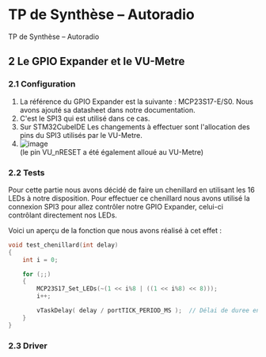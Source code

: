 # TP de Synthèse – Autoradio
TP de Synthèse – Autoradio


## 2 Le GPIO Expander et le VU-Metre

### 2.1 Configuration

1. La référence du GPIO Expander est la suivante : MCP23S17-E/S0. Nous avons ajouté sa datasheet dans notre documentation.
2. C'est le SPI3 qui est utilisé dans ce cas. 
3. Sur STM32CubeIDE Les changements à effectuer sont l'allocation des pins du SPI3 utilisés par le VU-Metre.
4. ![image](https://github.com/user-attachments/assets/7670b71d-7e9e-43da-8ec4-54056be08e00)  
   (le pin VU_nRESET a été également alloué au VU-Metre)

### 2.2 Tests

Pour cette partie nous avons décidé de faire un chenillard en utilisant les 16 LEDs à notre disposition. Pour effectuer ce chenillard nous avons utilisé la connexion SPI3 pour allez contrôler notre GPIO Expander, celui-ci contrôlant directement nos LEDs.  

Voici un aperçu de la fonction que nous avons réalisé à cet effet :  

```C
void test_chenillard(int delay)
{
	int i = 0;

	for (;;)
	{
		MCP23S17_Set_LEDs(~(1 << i%8 | ((1 << i%8) << 8)));
		i++;

		vTaskDelay( delay / portTICK_PERIOD_MS );  // Délai de duree en ms
	}
}
```

### 2.3 Driver

